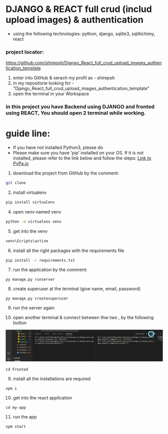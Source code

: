 
# DJANGO & REACT full crud (includ upload images) & authentication

- using the following technologies: python, django, sqlite3, sqlAlchimy, react

### **project locator:**
https://github.com/shirepsh/Django_React_full_crud_upload_images_authentication_template
1. enter into GitHub & serach my profil as - shirepsh
2. in my repositorie looking for - "Django_React_full_crud_upload_images_authentication_template"
3. open the terminal in your Workspace 

### **in this project you have Backend using DJANGO and fronted using REACT, You should open 2 terminal while working.**


# **guide line:**
- If you have not installed Python3, please do
- Please make sure you have 'pip' installed on your OS. 
If it is not installed, please refer to the link below and follow the steps: [Link to PyPa.io](https://pip.pypa.io/en/stable/cli/pip_install/)




1. download the project from GitHub by the comment:
```bash
git clone
```
2. install virtualenv
```bash 
pip install virtualenv
```
4. open venv named venv
```bash
python -m virtualenv venv
```
5. get into the venv 
```bash
venv\Scripts\active
```
6. install all the right packages with the requirements file
```bash
pip install -r requirements.txt  
``` 
7. run the application by the comment:
```
py manage.py runserver
```
8. create superuser at the terminal (give name, email, password)
```
py manage.py createsuperuser    
```
9. run the server again

10. open another terminal & connect between thw two , by the following button

![Logo](/terminal.jpg)

```
cd Fronted
```
9. install all the installations are required
```
npm i
```
10. get into the react application
 ```
 cd my-app
 ```
11. run the app
```
npm start
```
